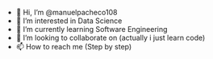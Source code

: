 - 👋 Hi, I’m @manuelpacheco108
- 👀 I’m interested in Data Science
- 🌱 I’m currently learning Software Engineering
- 💞️ I’m looking to collaborate on (actually i just learn code)
- 📫 How to reach me (Step by step)

<!---
manuelpacheco108/manuelpacheco108 is a ✨ special ✨ repository because its `README.md` (this file) appears on your GitHub profile.
You can click the Preview link to take a look at your changes.
--->
